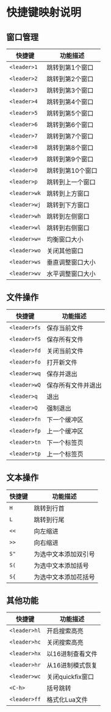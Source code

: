
# 快捷键映射说明

## 窗口管理

| 快捷键          | 功能描述               |
|-----------------|------------------------|
| `<leader>1`     | 跳转到第1个窗口        |
| `<leader>2`     | 跳转到第2个窗口        |
| `<leader>3`     | 跳转到第3个窗口        |
| `<leader>4`     | 跳转到第4个窗口        |
| `<leader>5`     | 跳转到第5个窗口        |
| `<leader>6`     | 跳转到第6个窗口        |
| `<leader>7`     | 跳转到第7个窗口        |
| `<leader>8`     | 跳转到第8个窗口        |
| `<leader>9`     | 跳转到第9个窗口        |
| `<leader>0`     | 跳转到第10个窗口       |
| `<leader>p`     | 跳转到上一个窗口       |
| `<leader>wk`    | 跳转到上方窗口         |
| `<leader>wj`    | 跳转到下方窗口         |
| `<leader>wh`    | 跳转到左侧窗口         |
| `<leader>wl`    | 跳转到右侧窗口         |
| `<leader>w=`    | 均衡窗口大小           |
| `<leader>wo`    | 关闭其他窗口           |
| `<leader>ws`    | 垂直调整窗口大小       |
| `<leader>wv`    | 水平调整窗口大小       |

## 文件操作

| 快捷键          | 功能描述               |
|-----------------|------------------------|
| `<leader>fs`    | 保存当前文件           |
| `<leader>fS`    | 保存所有文件           |
| `<leader>fd`    | 关闭当前文件           |
| `<leader>fo`    | 打开新文件             |
| `<leader>wq`    | 保存并退出             |
| `<leader>wQ`    | 保存所有文件并退出     |
| `<leader>q`     | 退出                   |
| `<leader>Q`     | 强制退出               |
| `<leader>fn`    | 下一个缓冲区           |
| `<leader>fp`    | 上一个缓冲区           |
| `<leader>tn`    | 下一个标签页           |
| `<leader>tp`    | 上一个标签页           |

## 文本操作

| 快捷键          | 功能描述               |
|-----------------|------------------------|
| `H`             | 跳转到行首             |
| `L`             | 跳转到行尾             |
| `<<`            | 向左缩进               |
| `>>`            | 向右缩进               |
| `S"`            | 为选中文本添加双引号   |
| `S(`            | 为选中文本添加括号     |
| `S{`            | 为选中文本添加花括号   |

## 其他功能

| 快捷键          | 功能描述               |
|-----------------|------------------------|
| `<leader>hl`    | 开启搜索高亮           |
| `<leader>hc`    | 关闭搜索高亮           |
| `<leader>hx`    | 以16进制查看文件       |
| `<leader>hr`    | 从16进制模式恢复       |
| `<leader>wc`    | 关闭quickfix窗口       |
| `<C-h>`         | 括号跳转               |
| `<leader>ff`    | 格式化Lua文件          |




